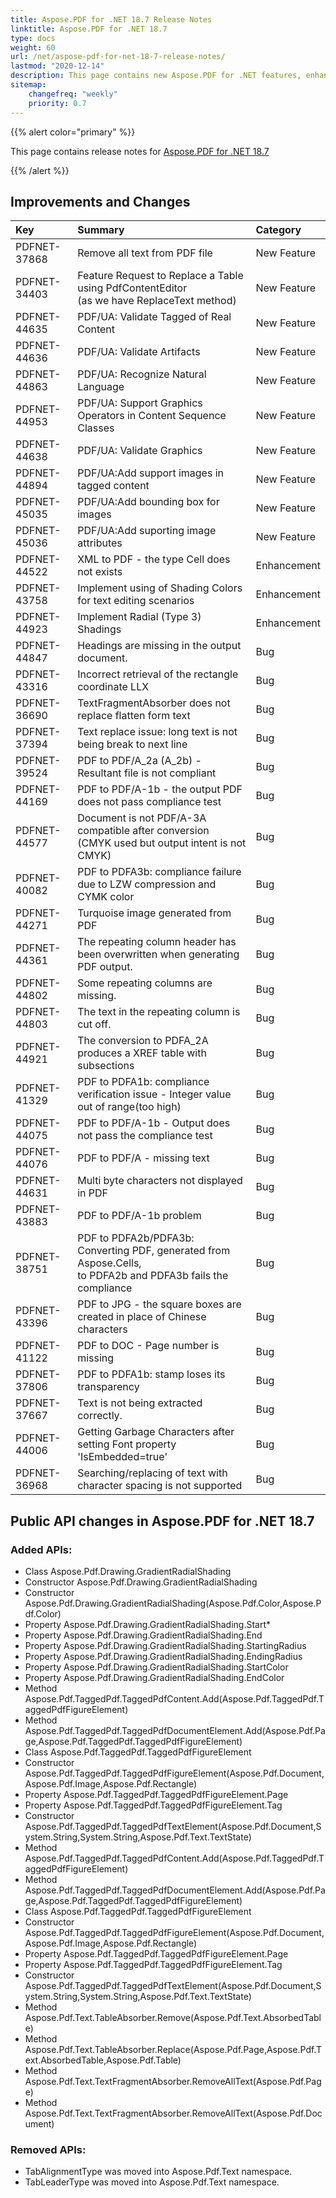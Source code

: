 ```yaml
---
title: Aspose.PDF for .NET 18.7 Release Notes
linktitle: Aspose.PDF for .NET 18.7
type: docs
weight: 60
url: /net/aspose-pdf-for-net-18-7-release-notes/
lastmod: "2020-12-14"
description: This page contains new Aspose.PDF for .NET features, enhancement, and bug fixes in 2018, version 18.7.
sitemap:
    changefreq: "weekly"
    priority: 0.7
---
```


{{% alert color="primary" %}}

This page contains release notes for [Aspose.PDF for .NET 18.7](http://nuget.org/packages/Aspose.Pdf/18.7.0)

{{% /alert %}}

## Improvements and Changes

|**Key**|**Summary**|**Category**|
| :- | :- | :- |
|PDFNET-37868|Remove all text from PDF file|New Feature|
|PDFNET-34403|Feature Request to Replace a Table using PdfContentEditor<br> (as we have ReplaceText method)|New Feature|
|PDFNET-44635|PDF/UA: Validate Tagged of Real Content|New Feature|
|PDFNET-44636|PDF/UA: Validate Artifacts|New Feature|
|PDFNET-44863|PDF/UA: Recognize Natural Language|New Feature|
|PDFNET-44953|PDF/UA: Support Graphics Operators in Content Sequence Classes|New Feature|
|PDFNET-44638|PDF/UA: Validate Graphics|New Feature|
|PDFNET-44894|PDF/UA:Add support images in tagged content|New Feature|
|PDFNET-45035|PDF/UA:Add bounding box for images|New Feature|
|PDFNET-45036|PDF/UA:Add suporting image attributes|New Feature|
|PDFNET-44522|XML to PDF - the type Cell does not exists|Enhancement|
|PDFNET-43758|Implement using of Shading Colors for text editing scenarios|Enhancement|
|PDFNET-44923|Implement Radial (Type 3) Shadings|Enhancement|
|PDFNET-44847|Headings are missing in the output document.|Bug|
|PDFNET-43316|Incorrect retrieval of the rectangle coordinate LLX|Bug|
|PDFNET-36690|TextFragmentAbsorber does not replace flatten form text|Bug|
|PDFNET-37394|Text replace issue: long text is not being break to next line|Bug|
|PDFNET-39524|PDF to PDF/A_2a (A_2b) - Resultant file is not compliant|Bug|
|PDFNET-44169|PDF to PDF/A-1b - the output PDF does not pass compliance test|Bug|
|PDFNET-44577|Document is not PDF/A-3A compatible after conversion <br>(CMYK used but output intent is not CMYK)|Bug|
|PDFNET-40082|PDF to PDFA3b: compliance failure due to LZW compression and CYMK color|Bug|
|PDFNET-44271|Turquoise image generated from PDF|Bug|
|PDFNET-44361|The repeating column header has been overwritten when generating PDF output.|Bug|
|PDFNET-44802|Some repeating columns are missing.|Bug|
|PDFNET-44803|The text in the repeating column is cut off.|Bug|
|PDFNET-44921|The conversion to PDFA_2A produces a XREF table with subsections|Bug|
|PDFNET-41329|PDF to PDFA1b: compliance verification issue - Integer value out of range(too high)|Bug|
|PDFNET-44075|PDF to PDF/A-1b - Output does not pass the compliance test|Bug|
|PDFNET-44076|PDF to PDF/A - missing text|Bug|
|PDFNET-44631|Multi byte characters not displayed in PDF|Bug|
|PDFNET-43883|PDF to PDF/A-1b problem|Bug|
|PDFNET-38751|PDF to PDFA2b/PDFA3b: Converting PDF, generated from Aspose.Cells,<br> to PDFA2b and PDFA3b fails the compliance|Bug|
|PDFNET-43396|PDF to JPG - the square boxes are created in place of Chinese characters|Bug|
|PDFNET-41122|PDF to DOC - Page number is missing|Bug|
|PDFNET-37806|PDF to PDFA1b: stamp loses its transparency|Bug|
|PDFNET-37667|Text is not being extracted correctly.|Bug|
|PDFNET-44006|Getting Garbage Characters after setting Font property 'IsEmbedded=true'|Bug|
|PDFNET-36968|Searching/replacing of text with character spacing is not supported|Bug|

## Public API changes in Aspose.PDF for .NET 18.7

### Added APIs:

* Class Aspose.Pdf.Drawing.GradientRadialShading
* Constructor Aspose.Pdf.Drawing.GradientRadialShading
* Constructor Aspose.Pdf.Drawing.GradientRadialShading(Aspose.Pdf.Color,Aspose.Pdf.Color)
* Property Aspose.Pdf.Drawing.GradientRadialShading.Start*
* Property Aspose.Pdf.Drawing.GradientRadialShading.End
* Property Aspose.Pdf.Drawing.GradientRadialShading.StartingRadius
* Property Aspose.Pdf.Drawing.GradientRadialShading.EndingRadius
* Property Aspose.Pdf.Drawing.GradientRadialShading.StartColor
* Property Aspose.Pdf.Drawing.GradientRadialShading.EndColor
* Method Aspose.Pdf.TaggedPdf.TaggedPdfContent.Add(Aspose.Pdf.TaggedPdf.TaggedPdfFigureElement)
* Method Aspose.Pdf.TaggedPdf.TaggedPdfDocumentElement.Add(Aspose.Pdf.Page,Aspose.Pdf.TaggedPdf.TaggedPdfFigureElement)
* Class Aspose.Pdf.TaggedPdf.TaggedPdfFigureElement
* Constructor Aspose.Pdf.TaggedPdf.TaggedPdfFigureElement(Aspose.Pdf.Document,Aspose.Pdf.Image,Aspose.Pdf.Rectangle)
* Property Aspose.Pdf.TaggedPdf.TaggedPdfFigureElement.Page
* Property Aspose.Pdf.TaggedPdf.TaggedPdfFigureElement.Tag
* Constructor Aspose.Pdf.TaggedPdf.TaggedPdfTextElement(Aspose.Pdf.Document,System.String,System.String,Aspose.Pdf.Text.TextState)
* Method Aspose.Pdf.TaggedPdf.TaggedPdfContent.Add(Aspose.Pdf.TaggedPdf.TaggedPdfFigureElement)
* Method Aspose.Pdf.TaggedPdf.TaggedPdfDocumentElement.Add(Aspose.Pdf.Page,Aspose.Pdf.TaggedPdf.TaggedPdfFigureElement)
* Class Aspose.Pdf.TaggedPdf.TaggedPdfFigureElement
* Constructor Aspose.Pdf.TaggedPdf.TaggedPdfFigureElement(Aspose.Pdf.Document,Aspose.Pdf.Image,Aspose.Pdf.Rectangle)
* Property Aspose.Pdf.TaggedPdf.TaggedPdfFigureElement.Page
* Property Aspose.Pdf.TaggedPdf.TaggedPdfFigureElement.Tag
* Constructor Aspose.Pdf.TaggedPdf.TaggedPdfTextElement(Aspose.Pdf.Document,System.String,System.String,Aspose.Pdf.Text.TextState)
* Method Aspose.Pdf.Text.TableAbsorber.Remove(Aspose.Pdf.Text.AbsorbedTable)
* Method Aspose.Pdf.Text.TableAbsorber.Replace(Aspose.Pdf.Page,Aspose.Pdf.Text.AbsorbedTable,Aspose.Pdf.Table)
* Method Aspose.Pdf.Text.TextFragmentAbsorber.RemoveAllText(Aspose.Pdf.Page)
* Method Aspose.Pdf.Text.TextFragmentAbsorber.RemoveAllText(Aspose.Pdf.Document)

### Removed APIs:

* TabAlignmentType was moved into Aspose.Pdf.Text namespace.
* TabLeaderType was moved into Aspose.Pdf.Text namespace.
